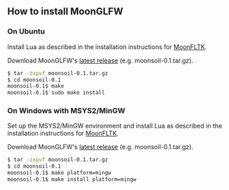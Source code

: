 
## How to install MoonGLFW

### On Ubuntu

Install Lua as described in the installation instructions for 
[MoonFLTK](https://github.com/stetre/moonfltk/).

Download MoonGLFW's [latest release](https://github.com/stetre/moonsoil/releases)
(e.g. moonsoil-0.1.tar.gz).

```sh
$ tar -zxpvf moonsoil-0.1.tar.gz
$ cd moonsoil-0.1
moonsoil-0.1$ make
moonsoil-0.1$ sudo make install
```

### On Windows with MSYS2/MinGW

Set up the MSYS2/MinGW environment and install Lua as described in the installation 
instructions for [MoonFLTK](https://github.com/stetre/moonfltk/).

Download MoonGLFW's [latest release](https://github.com/stetre/moonsoil/releases)
(e.g. moonsoil-0.1.tar.gz).

```sh
$ tar -zxpvf moonsoil-0.1.tar.gz
$ cd moonsoil-0.1
moonsoil-0.1$ make platform=mingw
moonsoil-0.1$ make install platform=mingw
```

